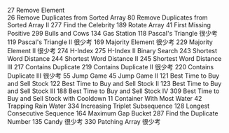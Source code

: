 27	Remove Element	
26	Remove Duplicates from Sorted Array
80	Remove Duplicates from Sorted Array II
277	Find the Celebrity
189	Rotate Array
41	First Missing Positive
299	Bulls and Cows
134	Gas Station
118	Pascal's Triangle	很少考
119	Pascal's Triangle II	很少考
169	Majority Element	很少考
229	Majority Element II	很少考
274	H-Index
275	H-Index II	Binary Search
243	Shortest Word Distance
244	Shortest Word Distance II
245	Shortest Word Distance III
217	Contains Duplicate
219	Contains Duplicate II	很少考
220	Contains Duplicate III	很少考
55	Jump Game
45	Jump Game II
121	Best Time to Buy and Sell Stock
122	Best Time to Buy and Sell Stock II
123	Best Time to Buy and Sell Stock III
188	Best Time to Buy and Sell Stock IV
309	Best Time to Buy and Sell Stock with Cooldown
11	Container With Most Water
42	Trapping Rain Water
334	Increasing Triplet Subsequence
128	Longest Consecutive Sequence
164	Maximum Gap	Bucket
287	Find the Duplicate Number
135	Candy	很少考
330	Patching Array	很少考
